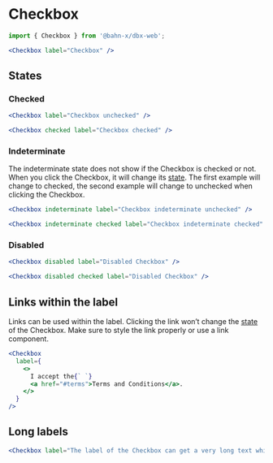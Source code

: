 # Checkbox

```js
import { Checkbox } from '@bahn-x/dbx-web';
```

```jsx +jsxpreview +highlight="Checkbox"
<Checkbox label="Checkbox" />
```

## States

### Checked

```jsx +jsxpreview .columns
<Checkbox label="Checkbox unchecked" />
```

```jsx +jsxpreview +highlight="checked" .columns
<Checkbox checked label="Checkbox checked" />
```

### Indeterminate

The indeterminate state does not show if the Checkbox is checked or not. When you click the Checkbox, it will change its [state](#states). The first example will change to checked, the second example will change to unchecked when clicking the Checkbox.

```jsx +jsxpreview +highlight="indeterminate" .columns
<Checkbox indeterminate label="Checkbox indeterminate unchecked" />
```

```jsx +jsxpreview +highlight="indeterminate","checked" .columns
<Checkbox indeterminate checked label="Checkbox indeterminate checked" />
```

### Disabled

```jsx +jsxpreview +highlight="disabled" .columns
<Checkbox disabled label="Disabled Checkbox" />
```

```jsx +jsxpreview +highlight="disabled" .columns
<Checkbox disabled checked label="Disabled Checkbox" />
```

## Links within the label

Links can be used within the label. Clicking the link won’t change the [state](#states) of the Checkbox. Make sure to style the link properly or use a link component.

```jsx +jsxpreview +highlight=/<a.+a>/
<Checkbox
  label={
    <>
      I accept the{` `}
      <a href="#terms">Terms and Conditions</a>.
    </>
  }
/>
```

## Long labels

```jsx +jsxpreview +highlight=/<a.+a>/
<Checkbox label="The label of the Checkbox can get a very long text which is sometimes needed for accepting terms of use or privacy terms. In this case the label wraps nicely and the checkbox stays aligned with the first line of the label." />
```
